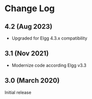 # Change Log

## 4.2 (Aug 2023)

- Upgraded for Elgg 4.3.x compatibility

## 3.1 (Nov 2021)

- Modernize code according Elgg v3.3

## 3.0 (March 2020)

Initial release
